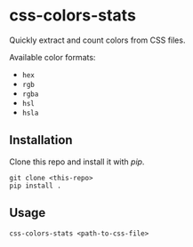 # css-colors-stats

Quickly extract and count colors from CSS files.

Available color formats:
- `hex`
- `rgb`
- `rgba`
- `hsl`
- `hsla`

## Installation

Clone this repo and install it with *pip*.

```shell
git clone <this-repo>
pip install .
```

## Usage

```shell
css-colors-stats <path-to-css-file>
```
